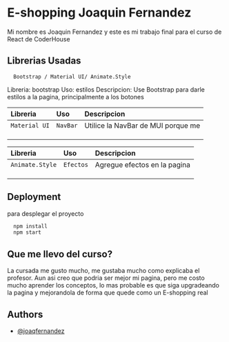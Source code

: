 
# E-shopping Joaquin Fernandez

Mi nombre es Joaquin Fernandez y este es mi trabajo final para el curso de React de CoderHouse

## Librerias Usadas

```http
  Bootstrap / Material UI/ Animate.Style
```

Libreria: bootstrap
Uso: estilos
Descripcion: Use Bootstrap para darle estilos a la pagina, principalmente a los botones


| Libreria | Uso     | Descripcion                       |
| :-------- | :------- | :-------------------------------- |
| `Material UI`| `NavBar` | Utilice la NavBar de MUI porque me |
||||gustaba mucho y tengo pensado seguir|
||||actualizandola a medida que la pagina|
||||crezca|

| Libreria | Uso     | Descripcion                       |
| :-------- | :------- | :-------------------------------- |
| `Animate.Style`| `Efectos` | Agregue efectos en la pagina |
||||principal cuando aparecian las|
||||cards, para que tuviera un poco|
||||mas de dinamica la pagina principal|





## Deployment

para desplegar el proyecto
```bash
  npm install
  npm start
```


## Que me llevo del curso?

La cursada me gusto mucho, me gustaba mucho como explicaba el profesor. Aun asi creo que podria ser mejor mi pagina, pero me costo mucho aprender los conceptos, lo mas probable es que siga upgradeando la pagina y mejorandola de forma que quede como un E-shopping real

## Authors

- [@joaqfernandez](https://github.com/joaqfernandez)


